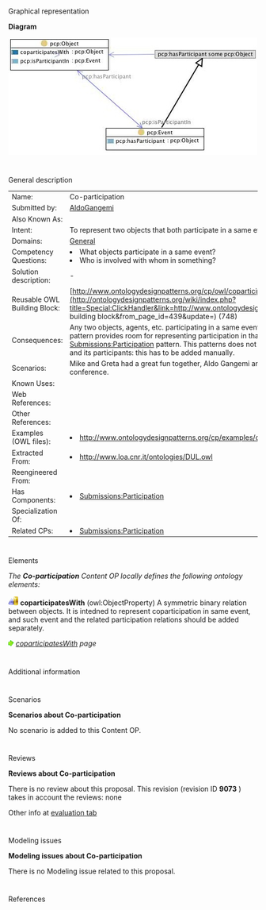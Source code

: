# 

 Graphical representation



__Diagram__ 





[![Image:coparticipation.jpg](./Coparticipation.jpg)](../Image/Coparticipation.jpg.md "Image:coparticipation.jpg")





# 

 General description




|  |  |
| --- | --- |
|  Name:  |  Co-participation  |
|  Submitted by:  | [AldoGangemi](../User/AldoGangemi.md "User:AldoGangemi")  |
|  Also Known As:  |  |
|  Intent:  |  To represent two objects that both participate in a same event.  |
|  Domains:  | [General](../Community/General.md "Community:General")  |
|  Competency Questions:  | <li>       What objects participate in a same event?      </li><li>       Who is involved with whom in something?      </li> |
|  Solution description:  |  -  |
|  Reusable OWL Building Block:  | [http://www.ontologydesignpatterns.org/cp/owl/coparticipation.owl](http://ontologydesignpatterns.org/wiki/index.php?title=Special:ClickHandler&link=http://www.ontologydesignpatterns.org/cp/owl/coparticipation.owl&message=OWL building block&from_page_id=439&update=)  (748)  |
|  Consequences:  |  Any two objects, agents, etc. participating in a same event, even partly or for some limited time, can be related. The pattern provides room for representing participation in that event as well, by importing the [Submissions:Participation](../Nary_Participation/Nary_Participation.md "Submissions:Participation")  pattern.  This patterns does not allow to express the complete relation between an event and its participants: this has to be added manually.  |
|  Scenarios:  |  Mike and Greta had a great fun together, Aldo Gangemi and Valentina Presutti co-participate at the ISWC 2007 conference.  |
|  Known Uses:  |  |
|  Web References:  |  |
|  Other References:  |  |
|  Examples (OWL files):  | <li><a class="external free" href="http://www.ontologydesignpatterns.org/cp/examples/coparticipation/ISWCco-participation.owl" rel="nofollow" title="http://www.ontologydesignpatterns.org/cp/examples/coparticipation/ISWCco-participation.owl">        http://www.ontologydesignpatterns.org/cp/examples/coparticipation/ISWCco-participation.owl       </a></li> |
|  Extracted From:  | <li><a class="external free" href="http://www.loa.cnr.it/ontologies/DUL.owl" rel="nofollow" title="http://www.loa.cnr.it/ontologies/DUL.owl">        http://www.loa.cnr.it/ontologies/DUL.owl       </a></li> |
|  Reengineered From:  |  |
|  Has Components:  | <li><a href="../Nary_Participation/Nary_Participation.md" title="Submissions:Participation">        Submissions:Participation       </a></li> |
|  Specialization Of:  |  |
|  Related CPs:  | <li><a href="../Nary_Participation/Nary_Participation.md" title="Submissions:Participation">        Submissions:Participation       </a></li> |



  





# 

 Elements



_The
 __Co-participation__ 
 Content OP locally defines the following ontology elements:_ 






[![ObjectProperty](./20px-ObjectProperty.gif)](../Image/ObjectProperty.gif.md "ObjectProperty")
__coparticipatesWith__ 
 (owl:ObjectProperty) A symmetric binary relation between objects. It is intedned to represent coparticipation in same event, and such event and the related participation relations should be added separately.
 



[![](./11px-ArrowRight.gif)](../Image/ArrowRight.gif.md "ArrowRight.gif")
_[coparticipatesWith](./Co-participation/coparticipatesWith.md "Submissions:Co-participation/coparticipatesWith") 
 page_ 


# 

 Additional information



# 

 Scenarios




__Scenarios about Co-participation__ 


 No scenario is added to this Content OP.
 




# 

 Reviews




__Reviews about Co-participation__ 


 There is no review about this proposal.
This revision (revision ID
 __9073__ 
 ) takes in account the reviews: none
 



 Other info at
 [evaluation tab](http://ontologydesignpatterns.org/wiki/index.php?title=Submissions:Co-participation&action=evaluation "http://ontologydesignpatterns.org/wiki/index.php?title=Submissions:Co-participation&action=evaluation") 





  





# 

 Modeling issues




__Modeling issues about Co-participation__ 


 There is no Modeling issue related to this proposal.
 




  





# 

 References